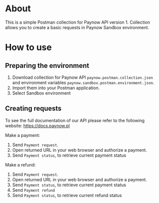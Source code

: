 # About 

This is a simple Postman collection for Paynow API version 1.
Collection allows you to create a basic requests in Paynow Sandbox environment.

# How to use

## Preparing the environment

1. Download collection for Paynow API `paynow.postman.collection.json` and environment variables `paynow.sandbox.postman.environment.json`.
2. Import them into your Postman application.
3. Select Sandbox environment

## Creating requests

To see the full documentation of our API please refer to the following website: https://docs.paynow.pl

Make a payment:

1. Send `Payment request`.
2. Open returned URL in your web browser and authorize a payment.
3. Send `Payment status`, to retrieve current payment status


Make a refund:

1. Send `Payment request`.
2. Open returned URL in your web browser and authorize a payment.
3. Send `Payment status`, to retrieve current payment status
4. Send `Payment refund`
5. Send `Payment status`, to retrieve current refund status